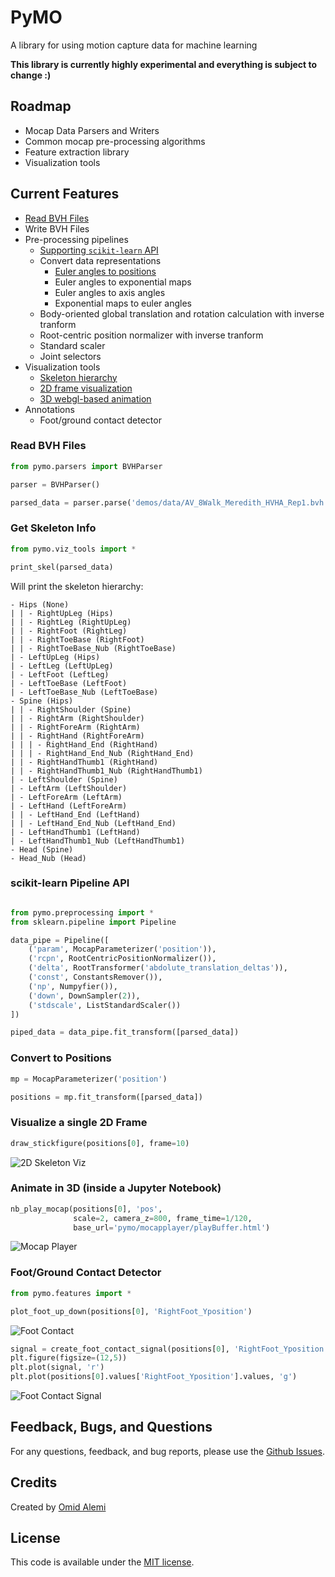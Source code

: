 # PyMO
A library for using motion capture data for machine learning

**This library is currently highly experimental and everything is subject to change :)**


## Roadmap
* Mocap Data Parsers and Writers
* Common mocap pre-processing algorithms
* Feature extraction library
* Visualization tools

## Current Features
* [Read BVH Files](#read-bvh-files)
* Write BVH Files
* Pre-processing pipelines
    * [Supporting `scikit-learn` API](#scikit-learn-pipeline-api)
    * Convert data representations 
        * [Euler angles to positions](#convert-to-positions)
        * Euler angles to exponential maps
        * Euler angles to axis angles
        * Exponential maps to euler angles
    * Body-oriented global translation and rotation calculation with inverse tranform
    * Root-centric position normalizer with inverse tranform
    * Standard scaler
    * Joint selectors        
* Visualization tools
    * [Skeleton hierarchy](#get-skeleton-info)
    * [2D frame visualization](#visualize-a-single-2d-frame)
    * [3D webgl-based animation](#animate-in-3d-inside-a-jupyter-notebook)
* Annotations
    * Foot/ground contact detector


### Read BVH Files

```python
from pymo.parsers import BVHParser

parser = BVHParser()

parsed_data = parser.parse('demos/data/AV_8Walk_Meredith_HVHA_Rep1.bvh')
```

### Get Skeleton Info

```python
from pymo.viz_tools import *

print_skel(parsed_data)
```
Will print the skeleton hierarchy:
```
- Hips (None)
| | - RightUpLeg (Hips)
| | - RightLeg (RightUpLeg)
| | - RightFoot (RightLeg)
| | - RightToeBase (RightFoot)
| | - RightToeBase_Nub (RightToeBase)
| - LeftUpLeg (Hips)
| - LeftLeg (LeftUpLeg)
| - LeftFoot (LeftLeg)
| - LeftToeBase (LeftFoot)
| - LeftToeBase_Nub (LeftToeBase)
- Spine (Hips)
| | - RightShoulder (Spine)
| | - RightArm (RightShoulder)
| | - RightForeArm (RightArm)
| | - RightHand (RightForeArm)
| | | - RightHand_End (RightHand)
| | | - RightHand_End_Nub (RightHand_End)
| | - RightHandThumb1 (RightHand)
| | - RightHandThumb1_Nub (RightHandThumb1)
| - LeftShoulder (Spine)
| - LeftArm (LeftShoulder)
| - LeftForeArm (LeftArm)
| - LeftHand (LeftForeArm)
| | - LeftHand_End (LeftHand)
| | - LeftHand_End_Nub (LeftHand_End)
| - LeftHandThumb1 (LeftHand)
| - LeftHandThumb1_Nub (LeftHandThumb1)
- Head (Spine)
- Head_Nub (Head)
```


### scikit-learn Pipeline API

```python

from pymo.preprocessing import *
from sklearn.pipeline import Pipeline

data_pipe = Pipeline([
    ('param', MocapParameterizer('position')),
    ('rcpn', RootCentricPositionNormalizer()),
    ('delta', RootTransformer('abdolute_translation_deltas')),
    ('const', ConstantsRemover()),
    ('np', Numpyfier()),
    ('down', DownSampler(2)),
    ('stdscale', ListStandardScaler())
])

piped_data = data_pipe.fit_transform([parsed_data])
```

### Convert to Positions

```python
mp = MocapParameterizer('position')

positions = mp.fit_transform([parsed_data])
```

### Visualize a single 2D Frame

```python
draw_stickfigure(positions[0], frame=10)
```

![2D Skeleton Viz](assets/viz_skel_2d.png)

### Animate in 3D (inside a Jupyter Notebook)

```python
nb_play_mocap(positions[0], 'pos', 
              scale=2, camera_z=800, frame_time=1/120, 
              base_url='pymo/mocapplayer/playBuffer.html')
```

![Mocap Player](assets/mocap_player.png)


### Foot/Ground Contact Detector
```python
from pymo.features import *

plot_foot_up_down(positions[0], 'RightFoot_Yposition')
```

![Foot Contact](assets/foot_updown.png)

```python
signal = create_foot_contact_signal(positions[0], 'RightFoot_Yposition')
plt.figure(figsize=(12,5))
plt.plot(signal, 'r')
plt.plot(positions[0].values['RightFoot_Yposition'].values, 'g')
```

![Foot Contact Signal](assets/footcontact_signal.png)

## Feedback, Bugs, and Questions
For any questions, feedback, and bug reports, please use the [Github Issues](https://github.com/omimo/PyMO/issues).

## Credits
Created by [Omid Alemi](https://omid.al/projects/)


## License
This code is available under the [MIT license](http://opensource.org/licenses/MIT).
